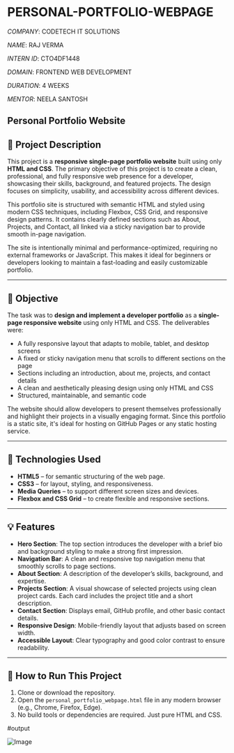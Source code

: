 # PERSONAL-PORTFOLIO-WEBPAGE

*COMPANY*: CODETECH IT SOLUTIONS

*NAME*: RAJ VERMA

*INTERN ID*: CTO4DF1448

*DOMAIN*: FRONTEND WEB DEVELOPMENT

*DURATION*: 4 WEEKS

*MENTOR*: NEELA SANTOSH

## Personal Portfolio Website

## 📝 Project Description

This project is a **responsive single-page portfolio website** built using only **HTML and CSS**. The primary objective of this project is to create a clean, professional, and fully responsive web presence for a developer, showcasing their skills, background, and featured projects. The design focuses on simplicity, usability, and accessibility across different devices.

This portfolio site is structured with semantic HTML and styled using modern CSS techniques, including Flexbox, CSS Grid, and responsive design patterns. It contains clearly defined sections such as About, Projects, and Contact, all linked via a sticky navigation bar to provide smooth in-page navigation.

The site is intentionally minimal and performance-optimized, requiring no external frameworks or JavaScript. This makes it ideal for beginners or developers looking to maintain a fast-loading and easily customizable portfolio.

---

## 🎯 Objective

The task was to **design and implement a developer portfolio** as a **single-page responsive website** using only HTML and CSS. The deliverables were:

- A fully responsive layout that adapts to mobile, tablet, and desktop screens
- A fixed or sticky navigation menu that scrolls to different sections on the page
- Sections including an introduction, about me, projects, and contact details
- A clean and aesthetically pleasing design using only HTML and CSS
- Structured, maintainable, and semantic code

The website should allow developers to present themselves professionally and highlight their projects in a visually engaging format. Since this portfolio is a static site, it's ideal for hosting on GitHub Pages or any static hosting service.

---

## 🔧 Technologies Used

- **HTML5** – for semantic structuring of the web page.
- **CSS3** – for layout, styling, and responsiveness.
- **Media Queries** – to support different screen sizes and devices.
- **Flexbox and CSS Grid** – to create flexible and responsive sections.

---

## 💡 Features

- **Hero Section**: The top section introduces the developer with a brief bio and background styling to make a strong first impression.
- **Navigation Bar**: A clean and responsive top navigation menu that smoothly scrolls to page sections.
- **About Section**: A description of the developer’s skills, background, and expertise.
- **Projects Section**: A visual showcase of selected projects using clean project cards. Each card includes the project title and a short description.
- **Contact Section**: Displays email, GitHub profile, and other basic contact details.
- **Responsive Design**: Mobile-friendly layout that adjusts based on screen width.
- **Accessible Layout**: Clear typography and good color contrast to ensure readability.

---

## 🚀 How to Run This Project

1. Clone or download the repository.
2. Open the `personal_portfolio_webpage.html` file in any modern browser (e.g., Chrome, Firefox, Edge).
3. No build tools or dependencies are required. Just pure HTML and CSS.

#output

![Image](https://github.com/user-attachments/assets/588d4bad-ca8b-422c-91db-d3966d944270)


